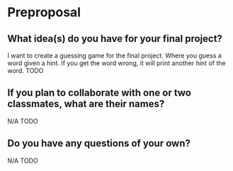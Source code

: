 # Preproposal

## What idea(s) do you have for your final project?
I want to create a guessing game for the final project. Where you guess a word given a hint. If you get the word wrong, it will print another hint of the word.
TODO

## If you plan to collaborate with one or two classmates, what are their names?
N/A
TODO

## Do you have any questions of your own?
N/A
TODO
